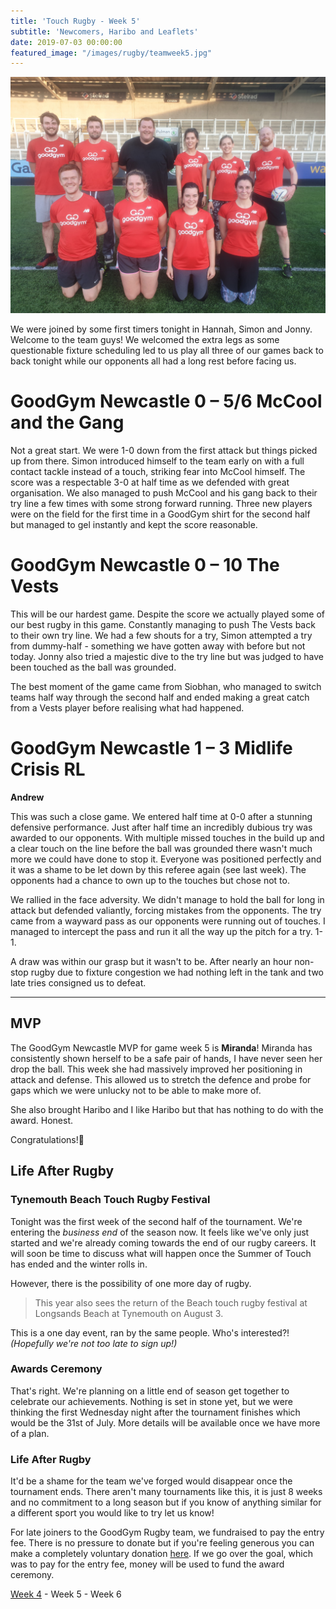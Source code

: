 ```yaml
---
title: 'Touch Rugby - Week 5'
subtitle: 'Newcomers, Haribo and Leaflets'
date: 2019-07-03 00:00:00
featured_image: "/images/rugby/teamweek5.jpg"
---
```

<img style = 'width:540px; height: auto' src="/images/rugby/teamweek5.jpg">

We were joined by some first timers tonight in Hannah, Simon and Jonny. Welcome to the team guys! We welcomed the extra legs as some questionable fixture scheduling led to us play all three of our games back to back tonight while our opponents all had a long rest before facing us. 

  
# GoodGym Newcastle 0 – 5/6 McCool and the Gang

Not a great start. We were 1-0 down from the first attack but things picked up from there. Simon introduced himself to the team early on with a full contact tackle instead of a touch, striking fear into McCool himself.  The score was a respectable 3-0 at half time as we defended with great organisation. We also managed to push McCool and his gang back to their try line a few times with some strong forward running. Three new players were on the field for the first time in a GoodGym shirt for the second half but managed to gel instantly and kept the score reasonable.

  
# GoodGym Newcastle 0 – 10 The Vests

This will be our hardest game. Despite the score we actually played some of our best rugby in this game. Constantly managing to push The Vests back to their own try line. We had a few shouts for a try, Simon attempted a try from dummy-half - something we have gotten away with before but not today. Jonny also tried a majestic dive to the try line but was judged to have been touched as the ball was grounded. 

The best moment of the game came from Siobhan, who managed to switch teams half way through the second half and ended making a great catch from a Vests player before realising what had happened. 
 
# GoodGym Newcastle 1 – 3 Midlife Crisis RL

**Andrew**


This was such a close game. We entered half time at 0-0 after a stunning defensive performance. Just after half time an incredibly dubious try was awarded to our opponents. With multiple missed touches in the build up and a clear touch on the line before the ball was grounded there wasn't much more we could have done to stop it. Everyone was positioned perfectly and it was a shame to be let down by this referee again (see last week). The opponents had a chance to own up to the touches but chose not to. 

We rallied in the face adversity. We didn't manage to hold the ball for long in attack but defended valiantly, forcing mistakes from the opponents. The try came from a wayward pass as our opponents were running out of touches. I managed to intercept the pass and run it all the way up the pitch for a try. 1-1. 

A draw was within our grasp but it wasn't to be. After nearly an hour non-stop rugby due to fixture congestion we had nothing left in the tank and two late tries consigned us to defeat. 


---


## MVP

The GoodGym Newcastle MVP for game week 5 is **Miranda**! Miranda has consistently  shown herself to be a safe pair of hands, I have never seen her drop the ball. This week she had massively improved her positioning in attack and defense. This allowed us to stretch the defence and probe for gaps which we were unlucky not to be able to make more of. 

She also brought Haribo and I like Haribo but that has nothing to do with the award. Honest. 

Congratulations!🎉

## Life After Rugby

### Tynemouth Beach Touch Rugby Festival

Tonight was the first week of the second half of the tournament. We're entering the *business end* of the season now. It feels like we've only just started and we're already coming towards the end of our rugby careers. It will soon be time to discuss what will happen once the Summer of Touch has ended and the winter rolls in. 
  
However, there is the possibility of one more day of rugby. 

> This year also sees the return of the Beach touch rugby festival at Longsands Beach at Tynemouth on August 3.

This is a one day event, ran by the same people. Who's interested?! *(Hopefully we're not too late to sign up!)*

### Awards Ceremony

That's right. We're planning on a little end of season get together to celebrate our achievements. Nothing is set in stone yet, but we were thinking the first Wednesday night after the tournament finishes which would be the 31st of July. More details will be available once we have more of a plan. 


### Life After Rugby

It'd be a shame for the team we've forged would disappear once the tournament ends. There aren't many tournaments like this, it is just 8 weeks and no commitment to a long season but if you know of anything similar for a different sport you would like to try let us know! 


For late joiners to the GoodGym Rugby team, we fundraised to pay the entry fee. There is no pressure to donate but if you're feeling generous you can make a completely voluntary donation [here](https://paypal.me/pools/c/8eHWf4N4cy). If we go over the goal, which was to pay for the entry fee, money will be used to fund the award ceremony. 



[Week 4](/project/rugby4) - Week 5 - Week 6

